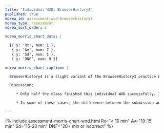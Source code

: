```yaml
---
title: "Individual WOD: BrowserHistory4"
published: true
morea_id: assessment-wod-browserhistory4
morea_type: assessment
morea_sort_order: 2

morea_morris_chart_data: |

  [{ y: 'Rx', num: 1 },
   { y: 'Av', num: 7 },
   { y: 'Sd', num: 1 },
   { y: 'DNF', num: 9 }]

morea_morris_chart_caption: |

  BrowserHistory4 is a slight variant of the BrowserHistory3 practice WOD.

  Discussion:

     * Only half the class finished this individual WOD successfully. In contrast to last week, in which the DNFers actually did not turn anything in, this week all but two students turned in their code prior to the cut-off time.   This means that in seven cases, students submitted solutions that upon review were not correct.

     * In some of these cases, the difference between the submission and the reference screenshot shown in the WOD was so obvious that I wonder if those students simply “gave up” once it got close to the DNF time. In other cases, it could be that the students simply overlooked a problem with their approach before turning it in.    

---
```


{%  include assessment-morris-chart-wod.html Rx="< 10 min" Av="10-15 min" Sd="15-20 min" DNF="20+ min or incorrect"  %}


